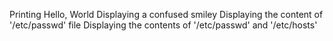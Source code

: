 Printing Hello, World
Displaying a confused smiley
Displaying the content of '/etc/passwd' file
Displaying the contents of '/etc/passwd' and '/etc/hosts' 
